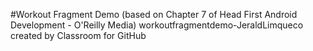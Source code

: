 #Workout Fragment Demo (based on Chapter 7 of Head First Android Development - O'Reilly Media)
workoutfragmentdemo-JeraldLimqueco created by Classroom for GitHub
